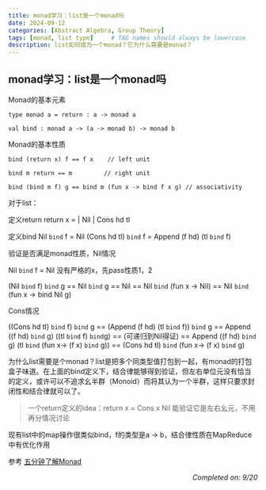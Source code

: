 ```yaml
---
title: monad学习：list是一个monad吗
date: 2024-09-12
categories: [Abstract Algebra, Group Theory]
tags: [monad, list type]     # TAG names should always be lowercase
description: list如何成为一个monad？它为什么需要是monad？
---
```



## monad学习：list是一个monad吗

Monad的基本元素

```F#
type monad a = return : a -> monad a

val bind : monad a -> (a -> monad b) -> monad b
```

Monad的基本性质

```F#
bind (return x) f == f x    // left unit

bind m return == m         // right unit

bind (bind m f) g == bind m (fun x -> bind f x g) // associativity
```

对于list：

定义return
return x = | Nil
           | Cons hd tl

定义bind
Nil `bind` f = Nil
(Cons hd tl) `bind` f = Append (f hd) (tl `bind` f)

验证是否满足monad性质，Nil情况

Nil `bind` f = Nil 没有严格的x，先pass性质1，2

(Nil `bind` f) `bind` g == Nil `bind` g == Nil == Nil `bind` (fun x -> Nil) == Nil `bind` (fun x -> bind Nil g)

Cons情况

((Cons hd tl) `bind` f) `bind` g == (Append (f hd) (tl `bind` f)) `bind` g 
    == Append ((f hd) `bind` g) ((tl `bind` f) `bind`g) 
    == (可递归到Nil得证)
    == Append ((f hd) `bind` g) (tl `bind` (fun x-> (f x) `bind` g))
    == (Cons hd tl) `bind` (fun x-> (f x) `bind` g) 

为什么list需要是个monad？list是把多个同类型值打包到一起，有monad的打包盒子味道。在上面的bind定义下，结合律能够得到验证，但左右单位元没有恰当的定义，或许可以不追求幺半群（Monoid）而将其认为一个半群，这样只要求封闭性和结合律就可以了。

> 一个return定义的idea：return x = Cons x Nil 能验证它是左右幺元，不用再分情况讨论

现有list中的map操作很类似bind，f的类型是a -> b，结合律性质在MapReduce中有优化作用

参考
[五分钟了解Monad](https://www.cnblogs.com/Helium-Air/p/15646488.html)

*<p align="right">Completed on: 9/20</p>*